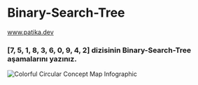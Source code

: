 # Binary-Search-Tree
www.patika.dev
### [7, 5, 1, 8, 3, 6, 0, 9, 4, 2] dizisinin Binary-Search-Tree aşamalarını yazınız.

![Colorful Circular Concept Map Infographic](https://user-images.githubusercontent.com/56173267/182716012-f2ddb964-bf98-4f6f-bf9c-46d09a5720bb.png)
